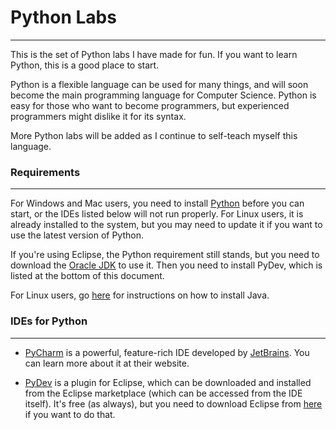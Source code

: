 # Python Labs
-----------------
This is the set of Python labs I have made for fun. If you want to learn Python, this is a good place to start.

Python is a flexible language can be used for many things, and will soon become the main programming language for Computer Science. Python is easy for those who want to become programmers, but experienced programmers might dislike it for its syntax.

More Python labs will be added as I continue to self-teach myself this language.

### Requirements
-----------------
For Windows and Mac users, you need to install [Python](https://www.python.org) before you can start, or the IDEs listed below will not run properly. For Linux users, it is already installed to the system, but you may need to update it if you want to use the latest version of Python.

If you're using Eclipse, the Python requirement still stands, but you need to download the [Oracle JDK](http://www.oracle.com/technetwork/java/javase/overview/index.html) to use it. Then you need to install PyDev, which is listed at the bottom of this document.

For Linux users, go [here](https://www.java.com/en/download/help/linux_x64_install.xml) for instructions on how to install Java. 

### IDEs for Python
-----------------

* [PyCharm](http://www.jetbrains.com/pycharm/) is a powerful, feature-rich IDE developed by [JetBrains](http://jetbrains.com/). You can learn more about it at their website.

* [PyDev](http://www.pydev.org/) is a plugin for Eclipse, which can be downloaded and installed from the Eclipse marketplace (which can be accessed from the IDE itself). It's free (as always), but you need to download Eclipse from [here](http://www.eclipse.org/downloads/eclipse-packages/) if you want to do that.
